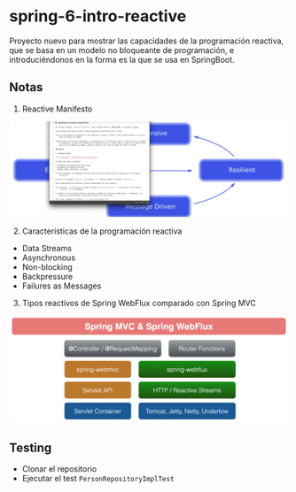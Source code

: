 # spring-6-intro-reactive

Proyecto nuevo para mostrar las capacidades de la programación reactiva, que se basa en un modelo no bloqueante de programación, e introduciéndonos en la forma es la que se usa en SpringBoot.

## Notas

1. Reactive Manifesto

![alt Reactive Manifesto](../images/20-Reactive-Manifesto.png)

2. Características de la programación reactiva

- Data Streams
- Asynchronous
- Non-blocking
- Backpressure
- Failures as Messages

3. Tipos reactivos de Spring WebFlux comparado con Spring MVC

![alt Reactive Manifesto](../images/21-Reactive-Types-In-Spring.png)

## Testing

- Clonar el repositorio
- Ejecutar el test `PersonRepositoryImplTest`